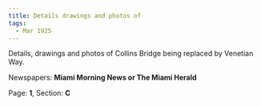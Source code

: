```yaml
---  
title: Details drawings and photos of  
tags:  
  - Mar 1925  
---  
```

  
Details, drawings and photos of Collins Bridge being replaced by Venetian Way.  
  
Newspapers: **Miami Morning News or The Miami Herald**  
  
Page: **1**, Section: **C** 
